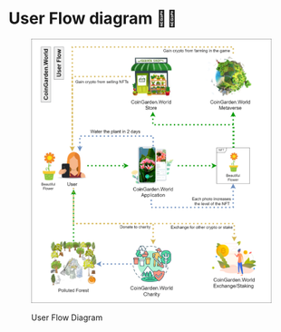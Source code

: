 # User Flow diagram 🧑‍🌾

<figure><img src="https://raw.githubusercontent.com/s2kdesign-com/CoinGarden-World-Full/main/docs/assets/UserFlowDiagram.drawio.png" alt=""><figcaption><p>User Flow Diagram</p></figcaption></figure>

